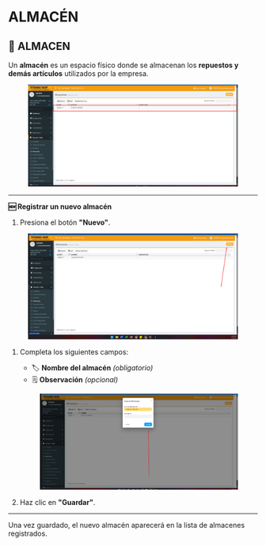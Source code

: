 # ALMACÉN

## 🏢 ALMACEN

Un **almacén** es un espacio físico donde se almacenan los **repuestos y demás artículos** utilizados por la empresa.

<figure><img src="../../../.gitbook/assets/image (4).png" alt=""><figcaption></figcaption></figure>

***

**🆕 Registrar un nuevo almacén**

1. Presiona el botón **"Nuevo"**.

<figure><img src="../../../.gitbook/assets/image (5).png" alt=""><figcaption></figcaption></figure>

1.  Completa los siguientes campos:

    * 🏷️ **Nombre del almacén** _(obligatorio)_
    * 🗒️ **Observación** _(opcional)_

    <figure><img src="../../../.gitbook/assets/image (6).png" alt=""><figcaption></figcaption></figure>
2. Haz clic en **"Guardar"**.

***

Una vez guardado, el nuevo almacén aparecerá en la lista de almacenes registrados.
